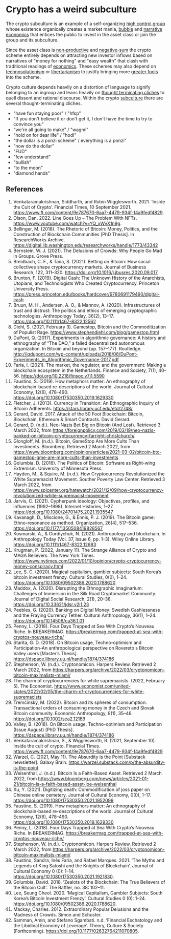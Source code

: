 # Crypto has a weird subculture
The crypto subculture is an example of a self-organizing [high control group](../concepts/high-control-group.md) whose existence organically creates a market mania, [bubble](../concepts/bubble.md) and [narrative economics](../concepts/narrative-economics.md) that entices the public to invest in the asset class or join the group and its subculture.

Since the asset class is [non-productive](../concepts/productive-asset.md) and [negative-sum](negative-sum.md) the crypto scheme entirely depends on attracting new investor inflows based on narratives of "money for nothing" and "easy wealth" that clash with traditional readings of [economics](../concepts/keynsian-economics.md). These schemes may also depend on [technosolutionism](../concepts/technosolutionism.md) or [libertarianism](../concepts/libertarianism.md) to justify bringing more [greater fools](../concepts/greater-fool-theory.md) into the scheme.

Crypto culture depends heavily on a distortion of language to signify belonging to an ingroup and leans heavily on [thought terminating cliches](../concepts/thought-terminating-cliches.md) to quell dissent and rational discourse. Within the crypto [subculture](../claims/weird-culture.md) there are several thought-terminating cliches.

* "have fun staying poor" / "hfsp"
* "If you don't believe it or don't get it, I don't have the time to try to convince you"
* "we're all going to make" / "wagmi"
* "hold on for dear life" / "hodl"
* "the dollar is a ponzi scheme" / everything is a ponzi"
* "now do the dollar"
* "FUD"
* "few understand"
* "bullish"
* "to the moon"
* "diamond hands"

## References
1. Venkataramakrishnan, Siddharth, and Robin Wigglesworth. 2021. ‘Inside the Cult of Crypto’. Financial Times, 10 September 2021. https://www.ft.com/content/9e787670-6aa7-4479-934f-f4a9fedf4829.
1. Olson, Dan. 2022. Line Goes Up – The Problem With NFTs. https://www.youtube.com/watch?v=YQ_xWvX1n9g.
1. Bellinger, M. (2018). The Rhetoric of Bitcoin: Money, Politics, and the Construction of Blockchain Communities [PhD Thesis]. In ResearchWorks Archive. https://digital.lib.washington.edu/researchworks/handle/1773/43342
1. Bernstein, W. J. (2021). The Delusions of Crowds: Why People Go Mad in Groups. Grove Press.
1. Breidbach, C. F., & Tana, S. (2021). Betting on Bitcoin: How social collectives shape cryptocurrency markets. Journal of Business Research, 122, 311–320. https://doi.org/10.1016/j.jbusres.2020.09.017
1. Brunton, F. (2019). Digital Cash: The Unknown History of the Anarchists, Utopians, and Technologists Who Created Cryptocurrency. Princeton University Press. https://press.princeton.edu/books/hardcover/9780691179490/digital-cash
1. Bruun, M. H., Andersen, A. O., & Mannov, A. (2020). Infrastructures of trust and distrust: The politics and ethics of emerging cryptographic technologies. Anthropology Today, 36(2), 13–17. https://doi.org/10.1111/1467-8322.12562
1. Diehl, S. (2021, February 3). Gamestop, Bitcoin and the Commoditization of Populist Rage. https://www.stephendiehl.com/blog/gamestop.html
1. DuPont, Q. (2017). Experiments in algorithmic governance: A history and ethnography of “The DAO,” a failed decentralized autonomous organization. In Bitcoin and beyond (pp. 157–177). Routledge. http://iqdupont.com/wp-content/uploads/2018/06/DuPont-Experiments_in_Algorithmic_Governance-2017.pdf
1. Faria, I. (2021). The market, the regulator, and the government: Making a blockchain ecosystem in the Netherlands. Finance and Society, 7(1), 40–56. https://doi.org/10.2218/finsoc.v7i1.5590
1. Faustino, S. (2019). How metaphors matter: An ethnography of blockchain-based re-descriptions of the world. Journal of Cultural Economy, 12(6), 478–490. https://doi.org/10.1080/17530350.2019.1629330
1. Fletcher, J. (2013). Currency in Transition: An Ethnographic Inquiry of Bitcoin Adherents. https://stars.library.ucf.edu/etd/2748/
1. Gerard, David. 2017. Attack of the 50 Foot Blockchain: Bitcoin, Blockchain, Ethereum & Smart Contracts. David Gerard.
1. Gerard, D. (n.d.). Neo-Nazis Bet Big on Bitcoin (And Lost). Retrieved 3 March 2022, from https://foreignpolicy.com/2019/03/19/neo-nazis-banked-on-bitcoin-cryptocurrency-farright-christchurch/
1. Glongloff, M. (n.d.). Bitcoin, GameStop Are More Cults Than Investments. Bloomberg. Retrieved 2 March 2022, from https://www.bloomberg.com/opinion/articles/2021-03-02/bitcoin-btc-gamestop-gme-are-more-cults-than-investments
1. Golumbia, D. (2016). The Politics of Bitcoin: Software as Right-wing Extremism. University of Minnesota Press.
1. Hayden, M., & Squire, M. (n.d.). How Cryptocurrency Revolutionized the White Supremacist Movement. Souther Poverty Law Center. Retrieved 3 March 2022, from https://www.splcenter.org/hatewatch/2021/12/09/how-cryptocurrency-revolutionized-white-supremacist-movement
1. Jarvis, C. (2021). Cypherpunk ideology: Objectives, profiles, and influences (1992–1998). Internet Histories, 1–27. https://doi.org/10.1080/24701475.2021.1935547
1. Kavanagh, D., Miscione, G., & Ennis, P. J. (2019). The Bitcoin game: Ethno-resonance as method. Organization, 26(4), 517–536. https://doi.org/10.1177/1350508419828567
1. Kosmarski, A., & Gordiychuk, N. (2021). Anthropology and blockchain. In Anthropology Today (Vol. 37, Issue 6, pp. 1–3). Wiley Online Library. https://doi.org/10.1111/1467-8322.12683
1. Krugman, P. (2022, January 11). The Strange Alliance of Crypto and MAGA Believers. The New York Times. https://www.nytimes.com/2022/01/10/opinion/crypto-cryptocurrency-money-conspiracy.html
1. Lee, S. C. (2020). Magical capitalism, gambler subjects: South Korea’s bitcoin investment frenzy. Cultural Studies, 0(0), 1–24. https://doi.org/10.1080/09502386.2020.1788620
1. Maddox, A. (2020). Disrupting the Ethnographic Imaginarium: Challenges of Immersion in the Silk Road Cryptomarket Community. Journal of Digital Social Research, 2(1), 20–38. https://doi.org/10.33621/jdsr.v2i1.23
1. Peebles, G. (2020). Banking on Digital Money: Swedish Cashlessness and the Fraying Currency Tether. Cultural Anthropology, 36(1), 1–24. https://doi.org/10.14506/ca36.1.01
1. Penny, L. (2018). Four Days Trapped at Sea With Crypto’s Nouveau Riche. In BREAKERMAG. https://breakermag.com/trapped-at-sea-with-cryptos-nouveau-riche/
1. Starita, G. D. (2018). On Bitcoin usage, Techno-optimism and Participation-An anthropological perspective on Rovereto s Bitcoin Valley users [Master’s Thesis]. https://dspace.library.uu.nl/handle/1874/374186
1. Stephenson, W. (n.d.). Cryptonomicon. Harpers Review. Retrieved 2 March 2022, from https://harpers.org/archive/2022/03/cryptonomicon-bitcoin-maximalists-miami/
1. The charm of cryptocurrencies for white supremacists. (2022, February 5). The Economist. https://www.economist.com/united-states/2022/02/05/the-charm-of-cryptocurrencies-for-white-supremacists
1. Tremčinský, M. (2022). Bitcoin and its spheres of consumption: Transactional orders of consuming money in the Czech and Slovak Bitcoin community. Economic Anthropology, 9(1), 35–46. https://doi.org/10.1002/sea2.12189
1. Valley, B. (2018). On Bitcoin usage, Techno-optimism and Participation (Issue August) [PhD Thesis]. https://dspace.library.uu.nl/handle/1874/374186
1. Venkataramakrishnan, S., & Wigglesworth, R. (2021, September 10). Inside the cult of crypto. Financial Times. https://www.ft.com/content/9e787670-6aa7-4479-934f-f4a9fedf4829
1. Warzel, C. (2021, May 11). The Absurdity is the Point [Substack newsletter]. Galaxy Brain. https://warzel.substack.com/p/the-absurdity-is-the-point
1. Weisenthal, J. (n.d.). Bitcoin Is a Faith-Based Asset. Retrieved 2 March 2022, from https://www.bloomberg.com/news/articles/2021-01-21/bitcoin-is-a-faith-based-asset-joe-weisenthal
1. Xu, Y. (2021). Digitizing death: Commodification of joss paper on Chinese online cemetery. Journal of Cultural Economy, 0(0), 1–17. https://doi.org/10.1080/17530350.2021.1952099
1. Faustino, S. (2019). How metaphors matter: An ethnography of blockchain-based re-descriptions of the world. Journal of Cultural Economy, 12(6), 478–490. https://doi.org/10.1080/17530350.2019.1629330
1. Penny, L. (2018). Four Days Trapped at Sea With Crypto’s Nouveau Riche. In BREAKERMAG. https://breakermag.com/trapped-at-sea-with-cryptos-nouveau-riche/
1. Stephenson, W. (n.d.). Cryptonomicon. Harpers Review. Retrieved 2 March 2022, from https://harpers.org/archive/2022/03/cryptonomicon-bitcoin-maximalists-miami/
1. Faustino, Sandra, Inês Faria, and Rafael Marques. 2021. ‘The Myths and Legends of King Satoshi and the Knights of Blockchain’. Journal of Cultural Economy 0 (0): 1–14. https://doi.org/10.1080/17530350.2021.1921830.
1. Golumbia, David. 2018. ‘Zealots of the Blockchain: The True Believers of the Bitcoin Cult’. The Baffler, no. 38: 102–11.
1. Lee, Seung Cheol. 2020. ‘Magical Capitalism, Gambler Subjects: South Korea’s Bitcoin Investment Frenzy’. Cultural Studies 0 (0): 1–24. https://doi.org/10.1080/09502386.2020.1788620.
1. Mackay, Charles. 2012. Extraordinary Popular Delusions and the Madness of Crowds. Simon and Schuster.
1. Samman, Amin, and Stefano Sgambati. n.d. ‘Financial Eschatology and the Libidinal Economy of Leverage’. Theory, Culture & Society (Forthcoming). https://doi.org/10.1177/02632764211070805.